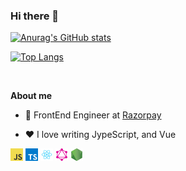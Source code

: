 ### Hi there 👋


[![Anurag's GitHub stats](https://github-readme-stats.vercel.app/api?username=Mychen3)](https://github.com/anuraghazra/github-readme-stats)

[![Top Langs](https://github-readme-stats.vercel.app/api/top-langs/?username=Mychen3)](https://github.com/anuraghazra/github-readme-stats)


<br />

**About me**

- 💼 FrontEnd Engineer at [Razorpay](https://5chenz.com/)

- ❤️ I love writing JypeScript, and Vue 


<code><img height="20" src="https://raw.githubusercontent.com/github/explore/80688e429a7d4ef2fca1e82350fe8e3517d3494d/topics/javascript/javascript.png"></code>
<code><img height="20" src="https://raw.githubusercontent.com/github/explore/80688e429a7d4ef2fca1e82350fe8e3517d3494d/topics/typescript/typescript.png"></code>
<code><img height="20" src="https://raw.githubusercontent.com/github/explore/80688e429a7d4ef2fca1e82350fe8e3517d3494d/topics/react/react.png"></code>
<code><img height="20" src="https://raw.githubusercontent.com/github/explore/5c058a388828bb5fde0bcafd4bc867b5bb3f26f3/topics/graphql/graphql.png"></code>
<code><img height="20" src="https://raw.githubusercontent.com/github/explore/80688e429a7d4ef2fca1e82350fe8e3517d3494d/topics/nodejs/nodejs.png"></code>    
